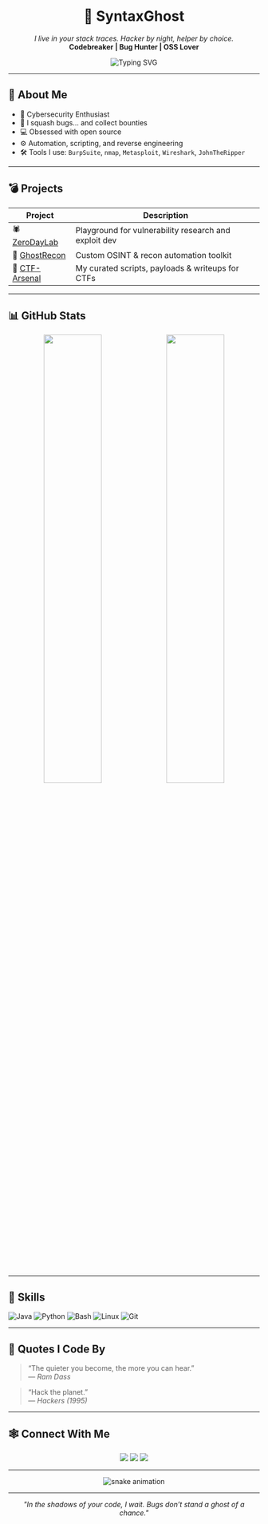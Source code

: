 <h1 align="center">👻 SyntaxGhost</h1>
<p align="center"> 
  <i>I live in your stack traces. Hacker by night, helper by choice.</i><br>
  <strong>Codebreaker | Bug Hunter | OSS Lover</strong>
</p>

<p align="center">
  <img src="https://readme-typing-svg.herokuapp.com?font=Fira+Code&pause=1000&color=00F7FF&width=435&lines=👨‍💻+Self-taught+Hacker;🔍+Bug+Bounty+Explorer;⚔️+CTF+Player;💻+Java+%7C+Python+%7C+Bash;🧠+Always+Learning" alt="Typing SVG" />
</p>

---

## 🧠 About Me
- 🔐 Cybersecurity Enthusiast  
- 🐛 I squash bugs... and collect bounties  
- 💻 Obsessed with open source  
- ⚙️ Automation, scripting, and reverse engineering  
- 🛠️ Tools I use: `BurpSuite`, `nmap`, `Metasploit`, `Wireshark`, `JohnTheRipper`

---

## 💣 Projects
| Project | Description |
|--------|-------------|
| 🕷️ [ZeroDayLab](#) | Playground for vulnerability research and exploit dev |
| 🔎 [GhostRecon](#) | Custom OSINT & recon automation toolkit |
| 🧪 [CTF-Arsenal](#) | My curated scripts, payloads & writeups for CTFs |

---

## 📊 GitHub Stats

<p align="center">
  <img src="https://github-readme-stats.vercel.app/api?username=SyntaxGhost&show_icons=true&theme=tokyonight&hide=prs&count_private=true" width="48%">
  <img src="https://github-readme-stats.vercel.app/api/top-langs/?username=SyntaxGhost&layout=compact&theme=tokyonight" width="48%">
</p>

---

## 🧩 Skills

![Java](https://img.shields.io/badge/Java-ED8B00?style=for-the-badge&logo=java&logoColor=white)
![Python](https://img.shields.io/badge/Python-3572A5?style=for-the-badge&logo=python&logoColor=white)
![Bash](https://img.shields.io/badge/Bash-121011?style=for-the-badge&logo=gnubash&logoColor=white)
![Linux](https://img.shields.io/badge/Linux-FCC624?style=for-the-badge&logo=linux&logoColor=black)
![Git](https://img.shields.io/badge/Git-F05032?style=for-the-badge&logo=git&logoColor=white)

---

## 🧠 Quotes I Code By

> “The quieter you become, the more you can hear.”  
> — *Ram Dass*

> “Hack the planet.”  
> — *Hackers (1995)*

---

## 🕸️ Connect With Me

<p align="center">
  <a href="https://github.com/SyntaxGhost"><img src="https://img.shields.io/badge/GitHub-%23121011.svg?style=for-the-badge&logo=github&logoColor=white"/></a>
  <a href="#"><img src="https://img.shields.io/badge/Twitter-%231DA1F2.svg?style=for-the-badge&logo=twitter&logoColor=white"/></a>
  <a href="#"><img src="https://img.shields.io/badge/LinkedIn-%230077B5.svg?style=for-the-badge&logo=linkedin&logoColor=white"/></a>
</p>

---

<p align="center">
  <img src="https://raw.githubusercontent.com/SyntaxGhost/SyntaxGhost/output/github-contribution-grid-snake-dark.svg" alt="snake animation" />
</p>

---

<p align="center"><i>"In the shadows of your code, I wait. Bugs don’t stand a ghost of a chance."</i></p>

